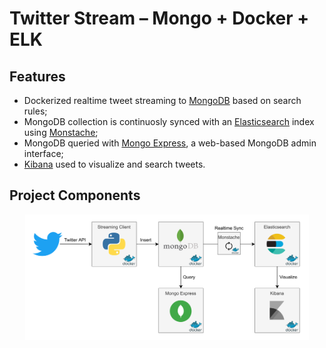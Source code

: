 # Twitter Stream – Mongo + Docker + ELK



## Features

* Dockerized realtime tweet streaming to <a href="https://www.mongodb.com/">MongoDB</a> based on search rules;
* MongoDB collection is continuosly synced with an <a href="https://www.elastic.co/elasticsearch/">Elasticsearch</a> index using <a href="https://github.com/rwynn/monstache">Monstache</a>;
* MongoDB queried with <a href="https://github.com/rwynn/monstache">Mongo Express</a>, a web-based MongoDB admin interface;
* <a href="https://www.elastic.co/kibana/">Kibana</a> used to visualize and search tweets.


<h2>Project Components</h2>
<p align="center">
<img src="doc/architecture.png" width=90% />
</p>